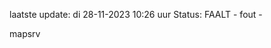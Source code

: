 laatste update: 
di 28-11-2023 10:26   uur 
Status: FAALT - fout - 
<div class="service R">mapsrv</div>